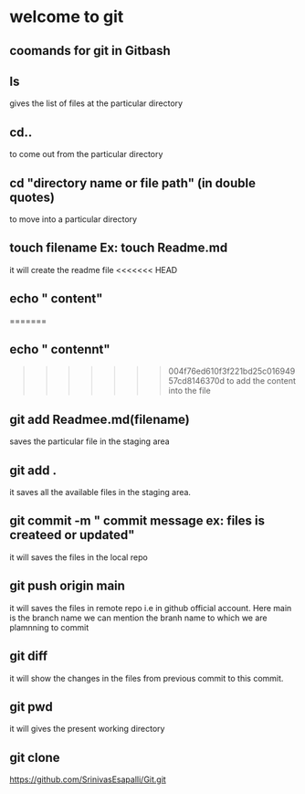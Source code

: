 # welcome to git

## coomands for git in Gitbash
## ls
gives the list of files at the particular directory
## cd..
to come out from the particular directory
## cd "directory name or file path" (in double quotes)
to move into a particular directory
## touch filename Ex: touch Readme.md
it will create the readme file
<<<<<<< HEAD
## echo " content"
=======
## echo " contennt"
>>>>>>> 004f76ed610f3f221bd25c01694957cd8146370d
to add the content into the file
## git add Readmee.md(filename)
saves the particular file in the staging area
## git add .
it saves all the available files in the staging area.

## git commit -m " commit message ex: files is createed or updated"

it will saves the files in the local repo

## git push origin main 

it will saves the files in remote repo i.e in github official account. 
Here main is the branch name we can mention the branh name to which we are plamnning to commit

## git diff

it will show the changes in the files from previous commit to this commit.

## git pwd
it will gives the present working directory

## git clone 
https://github.com/SrinivasEsapalli/Git.git
